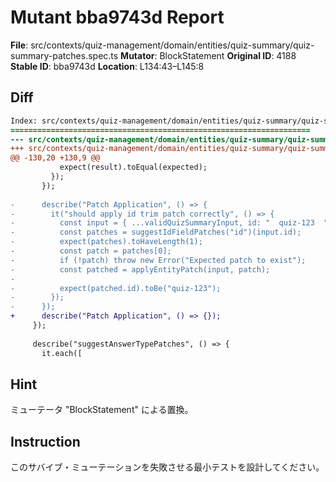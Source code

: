 # Mutant bba9743d Report

**File**: src/contexts/quiz-management/domain/entities/quiz-summary/quiz-summary-patches.spec.ts
**Mutator**: BlockStatement
**Original ID**: 4188
**Stable ID**: bba9743d
**Location**: L134:43–L145:8

## Diff

```diff
Index: src/contexts/quiz-management/domain/entities/quiz-summary/quiz-summary-patches.spec.ts
===================================================================
--- src/contexts/quiz-management/domain/entities/quiz-summary/quiz-summary-patches.spec.ts	original
+++ src/contexts/quiz-management/domain/entities/quiz-summary/quiz-summary-patches.spec.ts	mutated #4188
@@ -130,20 +130,9 @@
           expect(result).toEqual(expected);
         });
       });
 
-      describe("Patch Application", () => {
-        it("should apply id trim patch correctly", () => {
-          const input = { ...validQuizSummaryInput, id: "  quiz-123  " };
-          const patches = suggestIdFieldPatches("id")(input.id);
-          expect(patches).toHaveLength(1);
-          const patch = patches[0];
-          if (!patch) throw new Error("Expected patch to exist");
-          const patched = applyEntityPatch(input, patch);
-
-          expect(patched.id).toBe("quiz-123");
-        });
-      });
+      describe("Patch Application", () => {});
     });
 
     describe("suggestAnswerTypePatches", () => {
       it.each([
```

## Hint

ミューテータ "BlockStatement" による置換。

## Instruction

このサバイブ・ミューテーションを失敗させる最小テストを設計してください。
